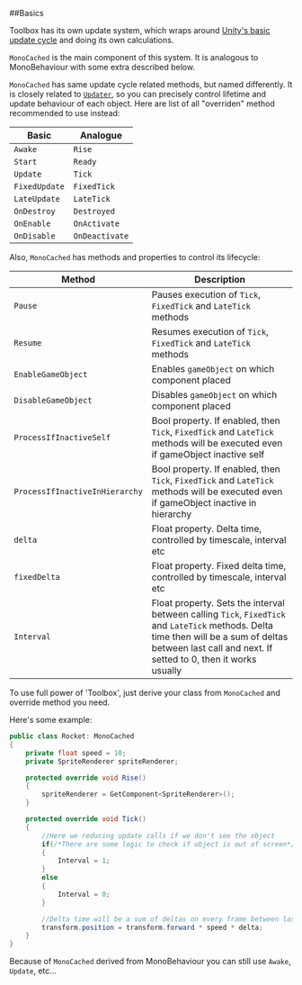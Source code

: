 ##Basics

Toolbox has its own update system, which wraps around [Unity's basic update cycle](https://docs.unity3d.com/Manual/ExecutionOrder.html) and doing its own calculations.

`MonoCached` is the main component of this system. It is analogous to MonoBehaviour with some extra described below.

`MonoCached` has same update cycle related methods, but named differently. It is closely related to [`Updater`](updater.md), so you can precisely control lifetime and update behaviour of each object. Here are list of all "overriden" method recommended to use instead:

|Basic|Analogue|
|-|-|
|`Awake`|`Rise`|
|`Start`|`Ready`|
|`Update`|`Tick`|
|`FixedUpdate`|`FixedTick`|
|`LateUpdate`|`LateTick`|
|`OnDestroy`|`Destroyed`|
|`OnEnable`|`OnActivate`|
|`OnDisable`|`OnDeactivate`|

Also, `MonoCached` has methods and properties to control its lifecycle:

|Method|Description|
|-|-|
|`Pause`|Pauses execution of `Tick`, `FixedTick` and `LateTick` methods|
|`Resume`|Resumes execution of `Tick`, `FixedTick` and `LateTick` methods|
|`EnableGameObject`|Enables `gameObject` on which component placed|
|`DisableGameObject`|Disables `gameObject` on which component placed|
|`ProcessIfInactiveSelf`|Bool property. If enabled, then `Tick`, `FixedTick` and `LateTick` methods will be executed even if gameObject inactive self|
|`ProcessIfInactiveInHierarchy`|Bool property. If enabled, then `Tick`, `FixedTick` and `LateTick` methods will be executed even if gameObject inactive in hierarchy|
|`delta`|Float property. Delta time, controlled by timescale, interval etc|
|`fixedDelta`|Float property. Fixed delta time, controlled by timescale, interval etc|
|`Interval`|Float property. Sets the interval between calling `Tick`, `FixedTick` and `LateTick` methods. Delta time then will be a sum of deltas between last call and next. If setted to 0, then it works usually|

To use full power of 'Toolbox', just derive your class from `MonoCached` and override method you need.

Here's some example:

```C#
public class Rocket: MonoCached
{
    private float speed = 10;
    private SpriteRenderer spriteRenderer;

    protected override void Rise()
    {
        spriteRenderer = GetComponent<SpriteRenderer>();
    }

    protected override void Tick()
    {
        //Here we reducing update calls if we don't see the object
        if(/*There are some logic to check if object is out of screen*/)
        {
            Interval = 1;
        }
        else
        {
            Interval = 0;
        }

        //Delta time will be a sum of deltas on every frame between last call of this method and current
        transform.position = transform.forward * speed * delta;
    }
}
```

Because of `MonoCached` derived from MonoBehaviour you can still use `Awake`, `Update`, etc...